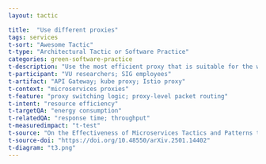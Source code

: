 ```yaml
---
layout: tactic

title:  "Use different proxies"
tags: services
t-sort: "Awesome Tactic"
t-type: "Architectural Tactic or Software Practice"
categories: green-software-practice
t-description: "Use the most efficient proxy that is suitable for the workload of the system. Baseline used kube-proxy; treatment used Istio."
t-participant: "VU researchers; SIG employees"
t-artifact: "API Gateway; kube proxy; Istio proxy"
t-context: "microservices proxies"
t-feature: "proxy switching logic; proxy-level packet routing"
t-intent: "resource efficiency"
t-targetQA: "energy consumption"
t-relatedQA: "response time; throughput"
t-measuredimpact: "t-test"
t-source: "On the Effectiveness of Microservices Tactics and Patterns to Reduce Energy Consumption: An Experimental Study on Trade-Offs"
t-source-doi: "https://doi.org/10.48550/arXiv.2501.14402"
t-diagram: "t3.png"
---
```

